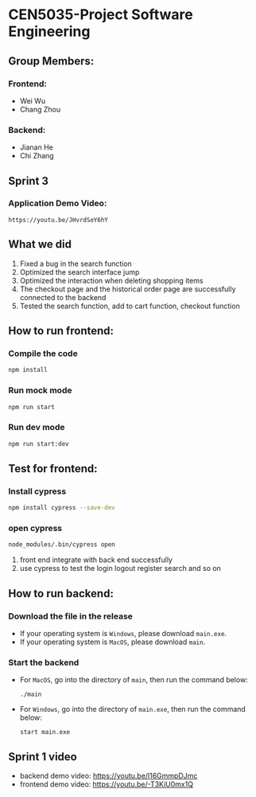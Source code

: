 # CEN5035-Project Software Engineering

## Group Members:
### Frontend:
- Wei Wu
- Chang Zhou
### Backend:
- Jianan He
- Chi Zhang

## Sprint 3 
### Application Demo Video:
```
https://youtu.be/JHvrdSeY6hY
```

## What we did
1. Fixed a bug in the search function
2. Optimized the search interface jump
3. Optimized the interaction when deleting shopping items
4. The checkout page and the historical order page are successfully connected to the backend
5. Tested the search function, add to cart function, checkout function

## How to run frontend:

### Compile the code
```bash
npm install
```
### Run mock mode
```bash
npm run start
```
### Run dev mode
```bash
npm run start:dev
```
## Test for frontend:
### Install cypress
```bash
npm install cypress --save-dev
```
### open cypress
```bash
node_modules/.bin/cypress open
```

1. front end integrate with back end successfully
2. use cypress to test the login logout register search and so on

## How to run backend:

### Download the file in the release

- If your operating system is `Windows`, please download `main.exe`.
- If your operating system is `MacOS`, please download `main`.

### Start the backend

- For `MacOS`, go into the directory of `main`, then run the command below:

  ```shell
  ./main
  ```

- For `Windows`, go into the directory of `main.exe`, then run the command below:

  ```shell
  start main.exe
  ```
  


## Sprint 1 video
- backend demo video: https://youtu.be/l16GmmpDJmc
- frontend demo video: https://youtu.be/-T3KiU0mx1Q
